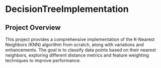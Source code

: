 # DecisionTreeImplementation

## Project Overview
This project provides a comprehensive implementation of the K-Nearest Neighbors (KNN) algorithm from scratch, along with variations and enhancements. The goal is to classify data points based on their nearest neighbors, exploring different distance metrics and feature weighting techniques to improve performance.
